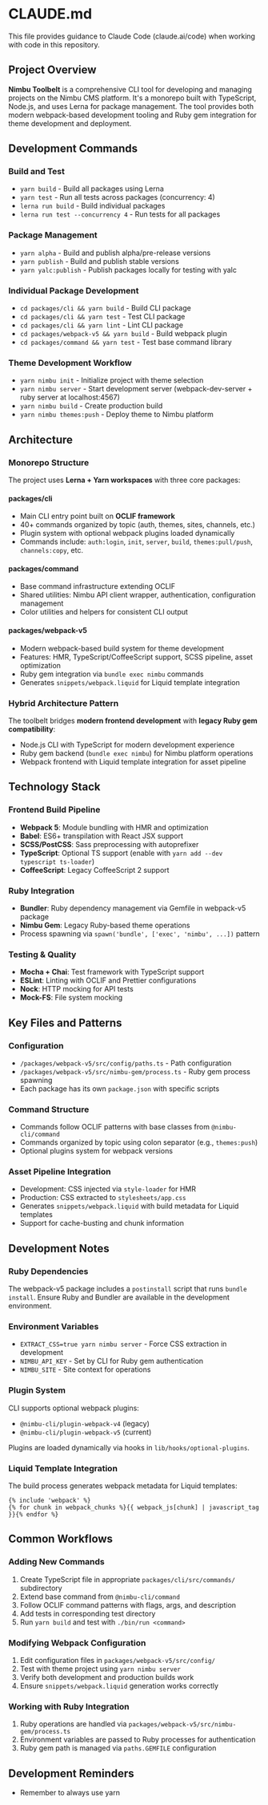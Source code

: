 # CLAUDE.md

This file provides guidance to Claude Code (claude.ai/code) when working with code in this repository.

## Project Overview

**Nimbu Toolbelt** is a comprehensive CLI tool for developing and managing projects on the Nimbu CMS platform. It's a monorepo built with TypeScript, Node.js, and uses Lerna for package management. The tool provides both modern webpack-based development tooling and Ruby gem integration for theme development and deployment.

## Development Commands

### Build and Test
- `yarn build` - Build all packages using Lerna
- `yarn test` - Run all tests across packages (concurrency: 4)
- `lerna run build` - Build individual packages
- `lerna run test --concurrency 4` - Run tests for all packages

### Package Management
- `yarn alpha` - Build and publish alpha/pre-release versions
- `yarn publish` - Build and publish stable versions  
- `yarn yalc:publish` - Publish packages locally for testing with yalc

### Individual Package Development
- `cd packages/cli && yarn build` - Build CLI package
- `cd packages/cli && yarn test` - Test CLI package
- `cd packages/cli && yarn lint` - Lint CLI package
- `cd packages/webpack-v5 && yarn build` - Build webpack plugin
- `cd packages/command && yarn test` - Test base command library

### Theme Development Workflow
- `yarn nimbu init` - Initialize project with theme selection
- `yarn nimbu server` - Start development server (webpack-dev-server + ruby server at localhost:4567)
- `yarn nimbu build` - Create production build
- `yarn nimbu themes:push` - Deploy theme to Nimbu platform

## Architecture

### Monorepo Structure
The project uses **Lerna + Yarn workspaces** with three core packages:

#### packages/cli
- Main CLI entry point built on **OCLIF framework**
- 40+ commands organized by topic (auth, themes, sites, channels, etc.)
- Plugin system with optional webpack plugins loaded dynamically
- Commands include: `auth:login`, `init`, `server`, `build`, `themes:pull/push`, `channels:copy`, etc.

#### packages/command  
- Base command infrastructure extending OCLIF
- Shared utilities: Nimbu API client wrapper, authentication, configuration management
- Color utilities and helpers for consistent CLI output

#### packages/webpack-v5
- Modern webpack-based build system for theme development
- Features: HMR, TypeScript/CoffeeScript support, SCSS pipeline, asset optimization
- Ruby gem integration via `bundle exec nimbu` commands
- Generates `snippets/webpack.liquid` for Liquid template integration

### Hybrid Architecture Pattern
The toolbelt bridges **modern frontend development** with **legacy Ruby gem compatibility**:
- Node.js CLI with TypeScript for modern development experience
- Ruby gem backend (`bundle exec nimbu`) for Nimbu platform operations
- Webpack frontend with Liquid template integration for asset pipeline

## Technology Stack

### Frontend Build Pipeline
- **Webpack 5**: Module bundling with HMR and optimization
- **Babel**: ES6+ transpilation with React JSX support
- **SCSS/PostCSS**: Sass preprocessing with autoprefixer
- **TypeScript**: Optional TS support (enable with `yarn add --dev typescript ts-loader`)
- **CoffeeScript**: Legacy CoffeeScript 2 support

### Ruby Integration
- **Bundler**: Ruby dependency management via Gemfile in webpack-v5 package
- **Nimbu Gem**: Legacy Ruby-based theme operations
- Process spawning via `spawn('bundle', ['exec', 'nimbu', ...])` pattern

### Testing & Quality
- **Mocha + Chai**: Test framework with TypeScript support
- **ESLint**: Linting with OCLIF and Prettier configurations
- **Nock**: HTTP mocking for API tests
- **Mock-FS**: File system mocking

## Key Files and Patterns

### Configuration
- `/packages/webpack-v5/src/config/paths.ts` - Path configuration
- `/packages/webpack-v5/src/nimbu-gem/process.ts` - Ruby gem process spawning
- Each package has its own `package.json` with specific scripts

### Command Structure
- Commands follow OCLIF patterns with base classes from `@nimbu-cli/command`
- Commands organized by topic using colon separator (e.g., `themes:push`)
- Optional plugins system for webpack versions

### Asset Pipeline Integration
- Development: CSS injected via `style-loader` for HMR
- Production: CSS extracted to `stylesheets/app.css`
- Generates `snippets/webpack.liquid` with build metadata for Liquid templates
- Support for cache-busting and chunk information

## Development Notes

### Ruby Dependencies
The webpack-v5 package includes a `postinstall` script that runs `bundle install`. Ensure Ruby and Bundler are available in the development environment.

### Environment Variables
- `EXTRACT_CSS=true yarn nimbu server` - Force CSS extraction in development
- `NIMBU_API_KEY` - Set by CLI for Ruby gem authentication
- `NIMBU_SITE` - Site context for operations

### Plugin System
CLI supports optional webpack plugins:
- `@nimbu-cli/plugin-webpack-v4` (legacy)
- `@nimbu-cli/plugin-webpack-v5` (current)

Plugins are loaded dynamically via hooks in `lib/hooks/optional-plugins`.

### Liquid Template Integration
The build process generates webpack metadata for Liquid templates:
```liquid
{% include 'webpack' %}
{% for chunk in webpack_chunks %}{{ webpack_js[chunk] | javascript_tag }}{% endfor %}
```

## Common Workflows

### Adding New Commands
1. Create TypeScript file in appropriate `packages/cli/src/commands/` subdirectory
2. Extend base command from `@nimbu-cli/command`
3. Follow OCLIF command patterns with flags, args, and description
4. Add tests in corresponding test directory
5. Run `yarn build` and test with `./bin/run <command>`

### Modifying Webpack Configuration  
1. Edit configuration files in `packages/webpack-v5/src/config/`
2. Test with theme project using `yarn nimbu server`
3. Verify both development and production builds work
4. Ensure `snippets/webpack.liquid` generation works correctly

### Working with Ruby Integration
1. Ruby operations are handled via `packages/webpack-v5/src/nimbu-gem/process.ts`
2. Environment variables are passed to Ruby processes for authentication
3. Ruby gem path is managed via `paths.GEMFILE` configuration

## Development Reminders
- Remember to always use yarn